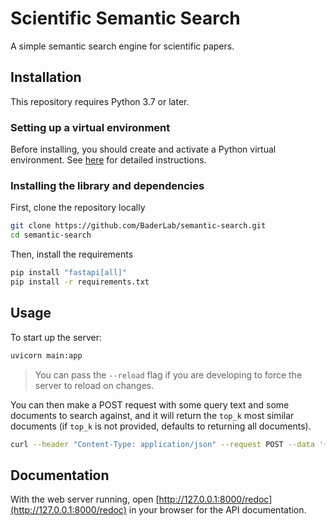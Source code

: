# Scientific Semantic Search

A simple semantic search engine for scientific papers.

## Installation

This repository requires Python 3.7 or later.

### Setting up a virtual environment

Before installing, you should create and activate a Python virtual environment. See [here](https://github.com/allenai/allennlp#installing-via-pip) for detailed instructions.

### Installing the library and dependencies

First, clone the repository locally

```bash
git clone https://github.com/BaderLab/semantic-search.git
cd semantic-search
```

Then, install the requirements

```bash
pip install "fastapi[all]"
pip install -r requirements.txt
```

## Usage

To start up the server:


```bash
uvicorn main:app
```

> You can pass the `--reload` flag if you are developing to force the server to reload on changes.

You can then make a POST request with some query text and some documents to search against, and it will return the `top_k` most similar documents (if `top_k` is not provided, defaults to returning all documents).

```bash
curl --header "Content-Type: application/json" --request POST --data '{"query":{"uid":"someid","text":"The TGF-beta superfamily of growth and differentiation factors, including TGF-beta, Activins and bone morphogenetic proteins (BMPs) play critical roles in regulating the development of many organisms."},"documents":[{"uid":"9887103","text":"The Drosophila activin receptor baboon signals through dSmad2 and controls cell proliferation but not patterning during larval development.\n"},{"uid":"30049242","text":"Transcriptional up-regulation of the TGF-β intracellular signaling transducer Mad of Drosophila larvae in response to parasitic nematode infection.\n"},{"uid":"22936248","text":"High-fidelity promoter profiling reveals widespread alternative promoter usage and transposon-driven developmental gene expression.\n"}],"top_k":3}' http://localhost:8000/
```


## Documentation

With the web server running, open [http://127.0.0.1:8000/redoc](http://127.0.0.1:8000/redoc) in your browser for the API documentation.
